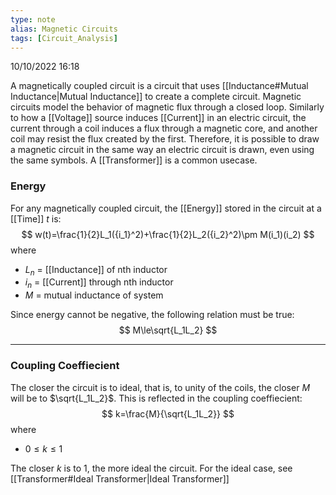 ```yaml
---
type: note
alias: Magnetic Circuits
tags: [Circuit_Analysis]
---
```

10/10/2022 16:18

  

A magnetically coupled circuit is a circuit that uses [[Inductance#Mutual Inductance|Mutual Inductance]] to create a complete circuit. Magnetic circuits model the behavior of magnetic flux through a closed loop. Similarly to how a [[Voltage]] source induces [[Current]] in an electric circuit, the current through a coil induces a flux through a magnetic core, and another coil may resist the flux created by the first. Therefore, it is possible to draw a magnetic circuit in the same way an electric circuit is drawn, even using the same symbols. A [[Transformer]] is a common usecase. 


### Energy 
For any magnetically coupled circuit, the [[Energy]] stored in the circuit at a [[Time]] $t$ is:
$$
w(t)=\frac{1}{2}L_1({i_1}^2)+\frac{1}{2}L_2({i_2}^2)\pm M(i_1)(i_2)
$$
where
- $L_n$ = [[Inductance]] of nth inductor
- $i_n$ = [[Current]] through nth inductor
- $M$ = mutual inductance of system


Since energy cannot be negative, the following relation must be true:
$$
M\le\sqrt{L_1L_2}
$$

---

### Coupling Coeffiecient
The closer the circuit is to ideal, that is, to unity of the coils, the closer $M$ will be to $\sqrt{L_1L_2}$. This is reflected in the coupling coeffiecient:
$$
k=\frac{M}{\sqrt{L_1L_2}}
$$
where
- $0\le k\le 1$

The closer $k$ is to 1, the more ideal the circuit. For the ideal case, see [[Transformer#Ideal Transformer|Ideal Transformer]]